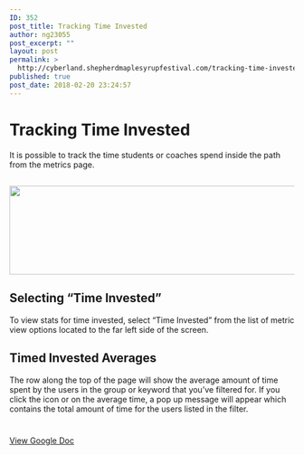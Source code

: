 ```yaml
---
ID: 352
post_title: Tracking Time Invested
author: ng23055
post_excerpt: ""
layout: post
permalink: >
  http://cyberland.shepherdmaplesyrupfestival.com/tracking-time-invested
published: true
post_date: 2018-02-20 23:24:57
---
```

<h1>Tracking Time Invested</h1>
It is possible to track the time students or coaches spend inside the path from the metrics page.
<h2><img title="" src="http://cyberland.shepherdmaplesyrupfestival.com/wp-content/uploads/2018/02/null-24.png" alt="" width="624" height="157" /></h2>
<h2>Selecting “Time Invested”</h2>
To view stats for time invested, select “Time Invested” from the list of metric view options located to the far left side of the screen.
<h2>Timed Invested Averages</h2>
The row along the top of the page will show the average amount of time spent by the users in the group or keyword that you’ve filtered for. If you click the icon or on the average time, a pop up message will appear which contains the total amount of time for the users listed in the filter.

#

<a href="https://docs.google.com/document/d/1J_xCnqFvOga4V16Vu62_ZZZqcUXCemIVekVjSqcvYFc/edit?usp=sharing">View Google Doc</a>